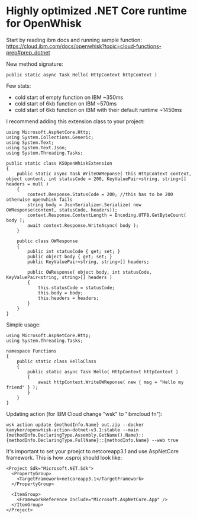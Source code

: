 # Highly optimized .NET Core runtime for OpenWhisk

Start by reading ibm docs and running sample function: https://cloud.ibm.com/docs/openwhisk?topic=cloud-functions-prep#prep_dotnet

New method signature:
```
public static async Task Hello( HttpContext httpContext )
```

Few stats:
- cold start of empty function on IBM ~350ms
- cold start of 6kb function on IBM ~570ms
- cold start of 6kb function on IBM with their default runtime ~1450ms


I recommend adding this extension class to your project:
```
using Microsoft.AspNetCore.Http;
using System.Collections.Generic;
using System.Text;
using System.Text.Json;
using System.Threading.Tasks;

public static class KSOpenWhiskExtension
{
	public static async Task WriteOWReponse( this HttpContext context, object content, int statusCode = 200, KeyValuePair<string, string>[] headers = null )
	{
		context.Response.StatusCode = 200; //this has to be 200 otherwise openwhisk fails
		string body = JsonSerializer.Serialize( new OWResponse(content, statusCode, headers));
		context.Response.ContentLength = Encoding.UTF8.GetByteCount( body );
		await context.Response.WriteAsync( body );
	}

	public class OWResponse
	{
		public int statusCode { get; set; }
		public object body { get; set; }
		public KeyValuePair<string, string>[] headers;

		public OWResponse( object body, int statusCode, KeyValuePair<string, string>[] headers )
		{
			this.statusCode = statusCode;
			this.body = body;
			this.headers = headers;
		}
	}
}
```

Simple usage:
```
using Microsoft.AspNetCore.Http;
using System.Threading.Tasks;

namespace Functions
{
	public static class HelloClass
	{
		public static async Task Hello( HttpContext httpContext )
		{
			await httpContext.WriteOWReponse( new { msg = "Hello my friend" } );
		}
	}
}
```

Updating action (for IBM Cloud change "wsk" to "ibmcloud fn"):
```
wsk action update {methodInfo.Name} out.zip --docker kamyker/openwhisk-action-dotnet-v3.1:stable --main {methodInfo.DeclaringType.Assembly.GetName().Name}::{methodInfo.DeclaringType.FullName}::{methodInfo.Name} --web true
```

It's important to set your proejct to netcoreapp3.1 and use AspNetCore framework. This is how .csproj should look like:
```
<Project Sdk="Microsoft.NET.Sdk">
  <PropertyGroup>
    <TargetFramework>netcoreapp3.1</TargetFramework>
  </PropertyGroup>
  
  <ItemGroup>
    <FrameworkReference Include="Microsoft.AspNetCore.App" />
  </ItemGroup>
</Project>
```
